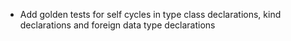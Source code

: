 * Add golden tests for self cycles in type class declarations, kind declarations and foreign data type declarations
